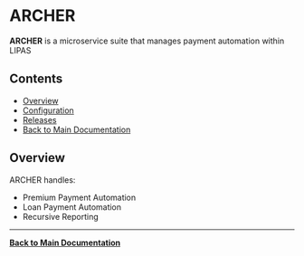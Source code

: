 # ARCHER

**ARCHER** is a microservice suite that manages payment automation within LIPAS

## Contents

- [Overview](#overview)
- [Configuration](./Configuration/Archer.Configuration.md)
- [Releases](./Releases/Archer.Release.md)
- [Back to Main Documentation](../../Insurance-Business-Services.md)

## Overview

ARCHER handles:

- Premium Payment Automation
- Loan Payment Automation
- Recursive Reporting

---

**[Back to Main Documentation](../Insurance-Business-Services.md)**
